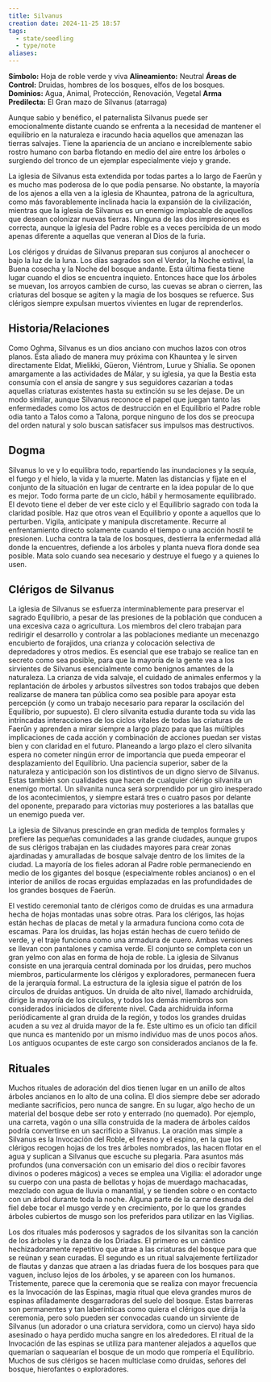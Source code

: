 ```yaml
---
title: Silvanus
creation date: 2024-11-25 18:57
tags:
  - state/seedling
  - type/note
aliases:
---
```

**Símbolo:** Hoja de roble verde y viva
**Alineamiento:** Neutral
**Áreas de Control:** Druidas, hombres de los bosques, elfos de los bosques.
**Dominios:** Agua, Animal, Protección, Renovación, Vegetal
**Arma Predilecta:** El Gran mazo de Silvanus (atarraga)

Aunque sabio y benéfico, el paternalista Silvanus puede ser emocionalmente distante cuando se enfrenta a la necesidad de mantener el equilibrio en la naturaleza e iracundo hacia aquellos que amenazan las tierras salvajes. Tiene la apariencia de un anciano e increíblemente sabio rostro humano con barba flotando en medio del aire entre los árboles o surgiendo del tronco de un ejemplar especialmente viejo y grande.

La iglesia de Silvanus esta extendida por todas partes a lo largo de Faerûn y es mucho mas poderosa de lo que podía pensarse. No obstante, la mayoría de los ajenos a ella ven a la iglesia de Khauntea, patrona de la agricultura, como más favorablemente inclinada hacia la expansión de la civilización, mientras que la iglesia de Silvanus es un enemigo implacable de aquellos que desean colonizar nuevas tierras. Ninguna de las dos impresiones es correcta, aunque la iglesia del Padre roble es a veces percibida de un modo apenas diferente a aquellas que veneran al Dios de la furia.

Los clérigos y druidas de Silvanus preparan sus conjuros al anochecer o bajo la luz de la luna. Los días sagrados son el Verdor, la Noche estival, la Buena cosecha y la Noche del bosque andante. Esta última fiesta tiene lugar cuando el dios se encuentra inquieto. Entonces hace que los árboles se muevan, los arroyos cambien de curso, las cuevas se abran o cierren, las criaturas del bosque se agiten y la magia de los bosques se refuerce. Sus clérigos siempre expulsan muertos vivientes en lugar de reprenderlos.

## Historia/Relaciones

Como Oghma, Silvanus es un dios anciano con muchos lazos con otros planos. Esta aliado de manera muy próxima con Khauntea y le sirven directamente Eldat, Mielikki, Güeron, Viéntrom, Lurue y Shialia. Se oponen amargamente a las actividades de Málar, y su iglesia, ya que la Bestia esta consumía con el ansia de sangre y sus seguidores cazarían a todas aquellas criaturas existentes hasta su extinción su se les dejase. De un modo similar, aunque Silvanus reconoce el papel que juegan tanto las enfermedades como los actos de destrucción en el Equilibrio el Padre roble odia tanto a Talos como a Talona, porque ninguno de los dos se preocupa del orden natural y solo buscan satisfacer sus impulsos mas destructivos.

## Dogma

Silvanus lo ve y lo equilibra todo, repartiendo las inundaciones y la sequía, el fuego y el hielo, la vida y la muerte. Maten las distancias y fíjate en el conjunto de la situación en lugar de centrarte en la idea popular de lo que es mejor. Todo forma parte de un ciclo, hábil y hermosamente equilibrado. El devoto tiene el deber de ver este ciclo y el Equilibrio sagrado con toda la claridad posible. Haz que otros vean el Equilibrio y oponte a aquellos que lo perturben. Vigila, anticípate y manipula discretamente. Recurre al enfrentamiento directo solamente cuando el tiempo o una acción hostil te presionen. Lucha contra la tala de los bosques, destierra la enfermedad allá donde la encuentres, defiende a los árboles y planta nueva flora donde sea posible. Mata solo cuando sea necesario y destruye el fuego y a quienes lo usen.

## Clérigos de Silvanus

La iglesia de Silvanus se esfuerza interminablemente para preservar el sagrado Equilibrio, a pesar de las presiones de la población que conducen a una excesiva caza o agricultura. Los miembros del clero trabajan para redirigir el desarrollo y controlar a las poblaciones mediante un mecenazgo encubierto de forajidos, una crianza y colocación selectiva de depredadores y otros medios. Es esencial que ese trabajo se realice tan en secreto como sea posible, para que la mayoría de la gente vea a los sirvientes de Silvanus esencialmente como benignos amantes de la naturaleza. La crianza de vida salvaje, el cuidado de animales enfermos y la replantación de árboles y arbustos silvestres son todos trabajos que deben realizarse de manera tan pública como sea posible para apoyar esta percepción (y como un trabajo necesario para reparar la oscilación del Equilibrio, por supuesto). El clero silvanita estudia durante toda su vida las intrincadas interacciones de los ciclos vitales de todas las criaturas de Faerûn y aprenden a mirar siempre a largo plazo para que las múltiples implicaciones de cada acción y combinación de acciones puedan ser vistas bien y con claridad en el futuro. Planeando a largo plazo el clero silvanita espera no cometer ningún error de importancia que pueda empeorar el desplazamiento del Equilibrio. Una paciencia superior, saber de la naturaleza y anticipación son los distintivos de un digno siervo de Silvanus. Estas también son cualidades que hacen de cualquier clérigo silvanita un enemigo mortal. Un silvanita nunca será sorprendido por un giro inesperado de los acontecimientos, y siempre estará tres o cuatro pasos por delante del oponente, preparado para victorias muy posteriores a las batallas que un enemigo pueda ver.

La iglesia de Silvanus prescinde en gran medida de templos formales y prefiere las pequeñas comunidades a las grande ciudades, aunque grupos de sus clérigos trabajan en las ciudades mayores para crear zonas ajardinadas y amuralladas de bosque salvaje dentro de los limites de la ciudad. La mayoría de los fieles adoran al Padre roble permaneciendo en medio de los gigantes del bosque (especialmente robles ancianos) o en el interior de anillos de rocas erguidas emplazadas en las profundidades de los grandes bosques de Faerûn.

El vestido ceremonial tanto de clérigos como de druidas es una armadura hecha de hojas montadas unas sobre otras. Para los clérigos, las hojas están hechas de placas de metal y la armadura funciona como cota de escamas. Para los druidas, las hojas están hechas de cuero teñido de verde, y el traje funciona como una armadura de cuero. Ambas versiones se llevan con pantalones y camisa verde. El conjunto se completa con un gran yelmo con alas en forma de hoja de roble. La iglesia de Silvanus consiste en una jerarquía central dominada por los druidas, pero muchos miembros, particularmente los clérigos y exploradores, permanecen fuera de la jerarquía formal. La estructura de la iglesia sigue el patrón de los círculos de druidas antiguos. Un druida de alto nivel, llamado archidruida, dirige la mayoría de los círculos, y todos los demás miembros son considerados iniciados de diferente nivel. Cada archidruida informa periódicamente al gran druida de la región, y todos los grandes druidas acuden a su vez al druida mayor de la fe. Este ultimo es un oficio tan difícil que nunca es mantenido por un mismo individuo mas de unos pocos años. Los antiguos ocupantes de este cargo son considerados ancianos de la fe.

## Rituales

Muchos rituales de adoración del dios tienen lugar en un anillo de altos árboles ancianos en lo alto de una colina. El dios siempre debe ser adorado mediante sacrificios, pero nunca de sangre. En su lugar, algo hecho de un material del bosque debe ser roto y enterrado (no quemado). Por ejemplo, una carreta, vagón o una silla construida de la madera de árboles caídos podría convertirse en un sacrificio a Silvanus. La oración mas simple a Silvanus es la Invocación del Roble, el fresno y el espino, en la que los clérigos recogen hojas de los tres árboles nombrados, las hacen flotar en el agua y suplican a Silvanus que escuche su plegaria. Para asuntos más profundos (una conversación con un emisario del dios o recibir favores divinos o poderes mágicos) a veces se emplea una Vigilia: el adorador unge su cuerpo con una pasta de bellotas y hojas de muerdago machacadas, mezclado con agua de lluvia o manantial, y se tienden sobre o en contacto con un árbol durante toda la noche. Alguna parte de la carne desnuda del fiel debe tocar el musgo verde y en crecimiento, por lo que los grandes árboles cubiertos de musgo son los preferidos para utilizar en las Vigilias.

Los dos rituales más poderosos y sagrados de los silvanitas son la canción de los árboles y la danza de los Driadas. El primero es un cántico hechizadoramente repetitivo que atrae a las criaturas del bosque para que se reúnan y sean curadas. El segundo es un ritual salvajemente fertilizador de flautas y danzas que atraen a las driadas fuera de los bosques para que vaguen, incluso lejos de los árboles, y se apareen con los humanos. Tristemente, parece que la ceremonia que se realiza con mayor frecuencia es la Invocación de las Espinas, magia ritual que eleva grandes muros de espinas afiladamente desgarradoras del suelo del bosque. Estas barreras son permanentes y tan laberínticas como quiera el clérigos que dirija la ceremonia, pero solo pueden ser convocadas cuando un sirviente de Silvanus (un adorador o una criatura servidora, como un ciervo) haya sido asesinado o haya perdido mucha sangre en los alrededores. El ritual de la Invocación de las espinas se utiliza para mantener alejados a aquellos que quemarían o saquearían el bosque de un modo que rompería el Equilibrio. Muchos de sus clérigos se hacen multiclase como druidas, señores del bosque, hierofantes o exploradores.